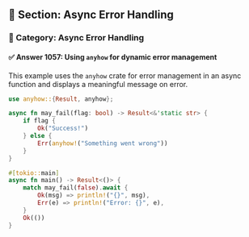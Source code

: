 ## 📘 Section: Async Error Handling
### 🔹 Category: Async Error Handling
#### ✅ Answer 1057: Using `anyhow` for dynamic error management

This example uses the `anyhow` crate for error management in an async function and displays a meaningful message on error.

```rust
use anyhow::{Result, anyhow};

async fn may_fail(flag: bool) -> Result<&'static str> {
    if flag {
        Ok("Success!")
    } else {
        Err(anyhow!("Something went wrong"))
    }
}

#[tokio::main]
async fn main() -> Result<()> {
    match may_fail(false).await {
        Ok(msg) => println!("{}", msg),
        Err(e) => println!("Error: {}", e),
    }
    Ok(())
}
```
